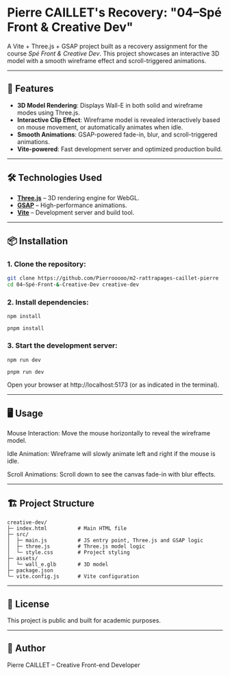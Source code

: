 # Pierre CAILLET's Recovery: "04–Spé Front & Creative Dev"

A Vite + Three.js + GSAP project built as a recovery assignment for the course *Spé Front & Creative Dev*. This project showcases an interactive 3D model with a smooth wireframe effect and scroll-triggered animations.

---

## 🚀 Features

- **3D Model Rendering**: Displays Wall-E in both solid and wireframe modes using Three.js.
- **Interactive Clip Effect**: Wireframe model is revealed interactively based on mouse movement, or automatically animates when idle.
- **Smooth Animations**: GSAP-powered fade-in, blur, and scroll-triggered animations.
- **Vite-powered**: Fast development server and optimized production build.

---

## 🛠️ Technologies Used

- **[Three.js](https://threejs.org/)** – 3D rendering engine for WebGL.
- **[GSAP](https://greensock.com/gsap/)** – High-performance animations.
- **[Vite](https://vite.dev/)** – Development server and build tool.

---

## 📦 Installation

### 1. Clone the repository:  
   ```bash
   git clone https://github.com/Pierrooooo/m2-rattrapages-caillet-pierre
   cd 04–Spé-Front-&-Creative-Dev creative-dev
   ```

### 2. Install dependencies:
    npm install

    pnpm install
    

### 3. Start the development server:
    
    npm run dev

    pnpm run dev
    

Open your browser at http://localhost:5173 (or as indicated in the terminal).

 ---

## 🖥️ Usage
Mouse Interaction: Move the mouse horizontally to reveal the wireframe model.

Idle Animation: Wireframe will slowly animate left and right if the mouse is idle.

Scroll Animations: Scroll down to see the canvas fade-in with blur effects.

 ---

## 🏗️ Project Structure
```
creative-dev/
├─ index.html          # Main HTML file
├─ src/
│  ├─ main.js          # JS entry point, Three.js and GSAP logic
│  ├─ three.js         # Three.js model logic
│  └─ style.css        # Project styling
├─ assets/
│  └─ wall_e.glb       # 3D model
├─ package.json
└─ vite.config.js      # Vite configuration
```

 ---

## 📄 License
This project is public and built for academic purposes.

 ---
  
## 💬 Author
Pierre CAILLET – Creative Front-end Developer